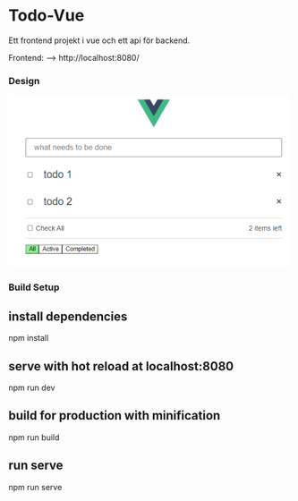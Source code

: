 # Todo-Vue

Ett frontend projekt i vue och ett api för backend. 

Frontend: --> http://localhost:8080/ 

### Design 
<p align="center">
  <a href="https://github.com/Gatai/Todo-Vue">
    <img src="todo-Api/docs/images/todovue.PNG" width="750px">
  </a>
</p>

### Build Setup

## install dependencies
npm install

## serve with hot reload at localhost:8080
npm run dev

## build for production with minification
npm run build

## run serve
npm run serve
